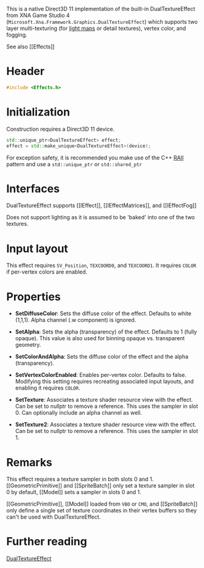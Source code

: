This is a native Direct3D 11 implementation of the built-in DualTextureEffect from XNA Game Studio 4 (``Microsoft.Xna.Framework.Graphics.DualTextureEffect``) which supports two layer multi-texturing (for [light maps](https://en.wikipedia.org/wiki/Lightmap) or detail textures), vertex color, and fogging.

See also [[Effects]]

# Header
```cpp
#include <Effects.h>
```

# Initialization
Construction requires a Direct3D 11 device.

```cpp
std::unique_ptr<DualTextureEffect> effect;
effect = std::make_unique<DualTextureEffect>(device);
```

For exception safety, it is recommended you make use of the C++ [RAII](http://en.wikipedia.org/wiki/Resource_Acquisition_Is_Initialization) pattern and use a ``std::unique_ptr`` or ``std::shared_ptr``

# Interfaces

DualTextureEffect supports [[IEffect]], [[IEffectMatrices]], and [[IEffectFog]]

Does not support lighting as it is assumed to be 'baked' into one of the two textures.

# Input layout
This effect requires ``SV_Position``, ``TEXCOORD0``, and  ``TEXCOORD1``. It requires ``COLOR`` if per-vertex colors are enabled.

# Properties

* **SetDiffuseColor**: Sets the diffuse color of the effect. Defaults to white (1,1,1). Alpha channel (.w component) is ignored.

* **SetAlpha**: Sets the alpha (transparency) of the effect. Defaults to 1 (fully opaque). This value is also used for binning opaque vs. transparent geometry.

* **SetColorAndAlpha**: Sets the diffuse color of the effect and the alpha (transparency).

* **SetVertexColorEnabled**: Enables per-vertex color. Defaults to false. Modifying this setting requires recreating associated input layouts, and enabling it requires ``COLOR``.

* **SetTexture**: Associates a texture shader resource view with the effect. Can be set to nullptr to remove a reference. This uses the sampler in slot 0. Can optionally include an alpha channel as well.

* **SetTexture2**: Associates a texture shader resource view with the effect. Can be set to nullptr to remove a reference. This uses the sampler in slot 1.

# Remarks

This effect requires a texture sampler in both slots 0 and 1. [[GeometricPrimitive]] and [[SpriteBatch]] only set a texture sampler in slot 0 by default, [[Model]] sets a sampler in slots 0 and 1.

[[GeometricPrimitive]], [[Model]] loaded from ``VBO`` or ``CMO``, and [[SpriteBatch]] only define a single set of texture coordinates in their vertex buffers so they can't be used with DualTextureEffect.

# Further reading

[DualTextureEffect]( http://www.shawnhargreaves.com/blog/dualtextureeffect.html)  
